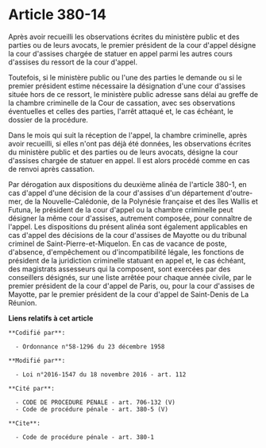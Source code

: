 # Article 380-14

Après avoir recueilli les observations écrites du ministère public et des parties ou de leurs avocats, le premier président
de la cour d'appel désigne la cour d'assises chargée de statuer en appel parmi les autres cours d'assises du ressort de la
cour d'appel.

Toutefois, si le ministère public ou l'une des parties le demande ou si le premier président estime nécessaire la désignation
d'une cour d'assises située hors de ce ressort, le ministère public adresse sans délai au greffe de la chambre criminelle de
la Cour de cassation, avec ses observations éventuelles et celles des parties, l'arrêt attaqué et, le cas échéant, le dossier
de la procédure.

Dans le mois qui suit la réception de l'appel, la chambre criminelle, après avoir recueilli, si elles n'ont pas déjà été
données, les observations écrites du ministère public et des parties ou de leurs avocats, désigne la cour d'assises chargée
de statuer en appel. Il est alors procédé comme en cas de renvoi après cassation. 

Par dérogation aux dispositions du deuxième alinéa de l'article 380-1, en cas d'appel d'une décision de la cour d'assises
d'un département d'outre-mer, de la Nouvelle-Calédonie, de la Polynésie française et des îles Wallis et Futuna, le président
de la cour d'appel ou la chambre criminelle peut désigner la même cour d'assises, autrement composée, pour connaître de
l'appel. Les dispositions du présent alinéa sont également applicables en cas d'appel des décisions de la cour d'assises de
Mayotte ou du tribunal criminel de Saint-Pierre-et-Miquelon. En cas de vacance de poste, d'absence, d'empêchement ou
d'incompatibilité légale, les fonctions de président de la juridiction criminelle statuant en appel et, le cas échéant, des
magistrats assesseurs qui la composent, sont exercées par des conseillers désignés, sur une liste arrêtée pour chaque année
civile, par le premier président de la cour d'appel de Paris, ou, pour la cour d'assises de Mayotte, par le premier président
de la cour d'appel de Saint-Denis de La Réunion.

**Liens relatifs à cet article**

	**Codifié par**:

	  - Ordonnance n°58-1296 du 23 décembre 1958

	**Modifié par**:

	  - Loi n°2016-1547 du 18 novembre 2016 - art. 112

	**Cité par**:

	  - CODE DE PROCEDURE PENALE - art. 706-132 (V)
	  - Code de procédure pénale - art. 380-5 (V)

	**Cite**:

	  - Code de procédure pénale - art. 380-1
